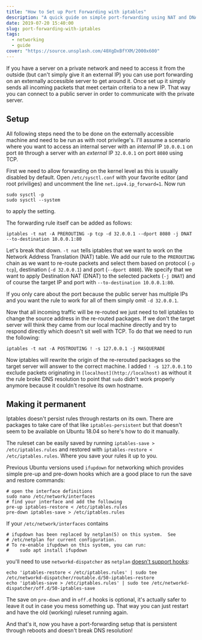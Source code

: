 ```yaml
---
title: "How to Set up Port Forwarding with iptables"
description: "A quick guide on simple port-forwarding using NAT and DNAT in iptables"
date: 2019-07-20 15:40:00
slug: port-forwarding-with-iptables
tags:
  - networking
  - guide
cover: "https://source.unsplash.com/40XgDxBfYXM/2000x600"
---
```


If you have a server on a private network and need to access it from the outside (but can't simply give it an external IP) you can use port forwarding on an externally accessible server to get around it. Once set up it simply sends all incoming packets that meet certain criteria to a new IP. That way you can connect to a public server in order to communicate with the private server.

## Setup

All following steps need the to be done on the externally accessible machine and need to be run as with root privilege's. I'll assume a scenario where you want to access an internal server with an _internal_ IP `10.0.0.1` on port `80` through a server with an _external_ IP `32.0.0.1` on port `8080` using TCP.

First we need to allow forwarding on the kernel level as this is usually disabled by default. Open `/etc/sysctl.conf` with your favorite editor (and root priviliges) and uncomment the line `net.ipv4.ip_forward=1`. Now run

    sudo sysctl -p
    sudo sysctl --system

to apply the setting.

The forwarding rule itself can be added as follows:

    iptables -t nat -A PREROUTING -p tcp -d 32.0.0.1 --dport 8080 -j DNAT --to-destination 10.0.0.1:80

Let's break that down. `-t nat` tells iptables that we want to work on the Network Address Translation (NAT) table. We add our rule to the `PREROUTING` chain as we want to re-route packets and select them based on protocol (`-p tcp`), destination (`-d 32.0.0.1`) and port (`--dport 8080`). We specify that we want to apply Destination NAT (DNAT) to the selected packets (`-j DNAT`) and of course the target IP and port with `--to-destination 10.0.0.1:80`.

If you only care about the port because the public server has multiple IPs and you want the rule to work for all of them simply omit `-d 32.0.0.1`.

Now that all incoming traffic will be re-routed we just need to tell iptables to change the source address in the re-routed packages. If we don't the target server will think they came from our local machine directly and try to respond directly which doesn't sit well with TCP. To do that we need to run the following:

    iptables -t nat -A POSTROUTING ! -s 127.0.0.1 -j MASQUERADE

Now iptables will rewrite the origin of the re-rerouted packages so the target server will answer to the correct machine. I added `! -s 127.0.0.1` to exclude packets originating in `[localhost](http://localhost)` as without it the rule broke DNS resolution to point that `sudo` didn't work properly anymore because it couldn't resolve its own hostname.

## Making it permanent

Iptables doesn't persist rules through restarts on its own. There are packages to take care of that like `iptables-persistent` but that doesn't seem to be available on Ubuntu 18.04 so here's how to do it manually.

The ruleset can be easily saved by running `iptables-save > /etc/iptables.rules` and restored with `iptables-restore < /etc/iptables.rules`. Where you save your rules it up to you.

Previous Ubuntu versions used `ifupdown` for networking which provides simple pre-up and pre-down hooks which are a good place to run the save and restore commands:

    # open the interface definitions
    sudo nano /etc/network/interfaces
    # find your interface and add the following
    pre-up iptables-restore < /etc/iptables.rules
    pre-down iptables-save > /etc/iptables.rules

If your `/etc/network/interfaces` contains

    # ifupdown has been replaced by netplan(5) on this system.  See
    # /etc/netplan for current configuration.
    # To re-enable ifupdown on this system, you can run:
    #    sudo apt install ifupdown

you'll need to use `networkd-dispatcher` as `netplan` [doesn't support hooks](https://netplan.io/faq#use-pre-up-post-up-etc-hook-scripts):

    echo 'iptables-restore < /etc/iptables.rules' | sudo tee /etc/networkd-dispatcher/routable.d/50-iptables-restore
    echo 'iptables-save > /etc/iptables.rules' | sudo tee /etc/networkd-dispatcher/off.d/50-iptables-save

The save on `pre-down` and in `off.d` hooks is optional, it's actually safer to leave it out in case you mess something up. That way you can just restart and have the old (working) ruleset running again.

And that's it, now you have a port-forwarding setup that is persistent through reboots and doesn't break DNS resolution!
